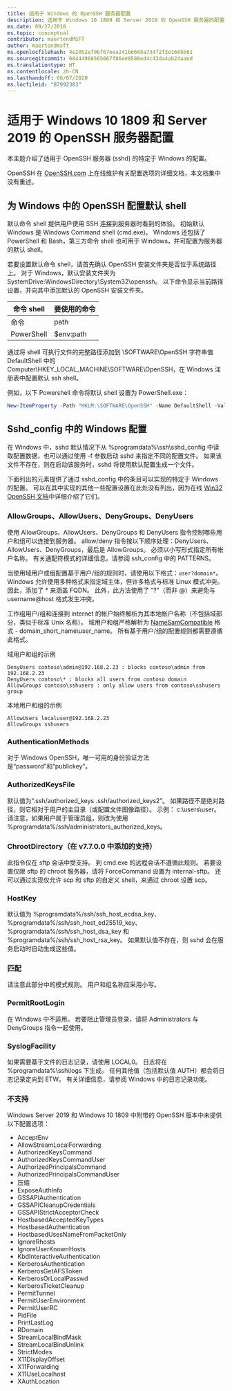 ```yaml
---
title: 适用于 Windows 的 OpenSSH 服务器配置
description: 适用于 Windows 10 1809 和 Server 2019 的 OpenSSH 服务器的配置信息。
ms.date: 09/27/2018
ms.topic: conceptual
contributor: maertendMSFT
author: maertendmsft
ms.openlocfilehash: 4e2052ef9bf67eea241b6668a734f2f3e166bb61
ms.sourcegitcommit: 68444968565667f86ee0586ed4c43da4ab24aaed
ms.translationtype: HT
ms.contentlocale: zh-CN
ms.lasthandoff: 08/07/2020
ms.locfileid: "87992383"
---
```

# <a name="openssh-server-configuration-for-windows-10-1809-and-server-2019"></a>适用于 Windows 10 1809 和 Server 2019 的 OpenSSH 服务器配置

本主题介绍了适用于 OpenSSH 服务器 (sshd) 的特定于 Windows 的配置。

OpenSSH 在 [OpenSSH.com](https://www.openssh.com/manual.html) 上在线维护有关配置选项的详细文档，本文档集中没有重述。

## <a name="configuring-the-default-shell-for-openssh-in-windows"></a>为 Windows 中的 OpenSSH 配置默认 shell

默认命令 shell 提供用户使用 SSH 连接到服务器时看到的体验。
初始默认 Windows 是 Windows Command shell (cmd.exe)。
Windows 还包括了 PowerShell 和 Bash，第三方命令 shell 也可用于 Windows，并可配置为服务器的默认 shell。

若要设置默认命令 shell，请首先确认 OpenSSH 安装文件夹是否位于系统路径上。
对于 Windows，默认安装文件夹为 SystemDrive:WindowsDirectory\System32\openssh。
以下命令显示当前路径设置，并向其中添加默认的 OpenSSH 安装文件夹。

命令 shell | 要使用的命令
------------- | --------------
命令 | path
PowerShell | $env:path

通过将 shell 可执行文件的完整路径添加到 \SOFTWARE\OpenSSH 字符串值 DefaultShell 中的 Computer\HKEY_LOCAL_MACHINE\SOFTWARE\OpenSSH，在 Windows 注册表中配置默认 ssh shell。

例如，以下 Powershell 命令将默认 shell 设置为 PowerShell.exe：

```powershell
New-ItemProperty -Path "HKLM:\SOFTWARE\OpenSSH" -Name DefaultShell -Value "C:\Windows\System32\WindowsPowerShell\v1.0\powershell.exe" -PropertyType String -Force
```

## <a name="windows-configurations-in-sshd_config"></a>Sshd_config 中的 Windows 配置

在 Windows 中，sshd 默认情况下从 %programdata%\ssh\sshd_config 中读取配置数据，也可以通过使用 -f 参数启动 sshd 来指定不同的配置文件。
如果该文件不存在，则在启动该服务时，sshd 将使用默认配置生成一个文件。

下面列出的元素提供了通过 sshd_config 中的条目可以实现的特定于 Windows 的配置。
可以在其中实现的其他一些配置设置在此处没有列出，因为在线 [Win32 OpenSSH 文档](https://github.com/powershell/win32-openssh/wiki)中详细介绍了它们。


### <a name="allowgroups-allowusers-denygroups-denyusers"></a>AllowGroups、AllowUsers、DenyGroups、DenyUsers

使用 AllowGroups、AllowUsers、DenyGroups 和 DenyUsers 指令控制哪些用户和组可以连接到服务器。
allow/deny 指令按以下顺序处理：DenyUsers、AllowUsers、DenyGroups，最后是 AllowGroups。
必须以小写形式指定所有帐户名称。
有关通配符模式的详细信息，请参阅 ssh_config 中的 PATTERNS。

当使用域用户或组配置基于用户/组的规则时，请使用以下格式：``` user?domain* ```。
Windows 允许使用多种格式来指定域主体，但许多格式与标准 Linux 模式冲突。
因此，添加了 * 来涵盖 FQDN。
此外，此方法使用了 "?"（而非 @）来避免与 username@host 格式发生冲突。

工作组用户/组和连接到 internet 的帐户始终解析为其本地帐户名称（不包括域部分，类似于标准 Unix 名称）。
域用户和组严格解析为 [NameSamCompatible](/windows/desktop/api/secext/ne-secext-extended_name_format) 格式 - domain_short_name\user_name。
所有基于用户/组的配置规则都需要遵循此格式。

域用户和组的示例

```
DenyUsers contoso\admin@192.168.2.23 : blocks contoso\admin from 192.168.2.23
DenyUsers contoso\* : blocks all users from contoso domain
AllowGroups contoso\sshusers : only allow users from contoso\sshusers group
```

本地用户和组的示例

```
AllowUsers localuser@192.168.2.23
AllowGroups sshusers
```

### <a name="authenticationmethods"></a>AuthenticationMethods

对于 Windows OpenSSH，唯一可用的身份验证方法是“password”和“publickey”。

### <a name="authorizedkeysfile"></a>AuthorizedKeysFile

默认值为“.ssh/authorized_keys .ssh/authorized_keys2”。 如果路径不是绝对路径，则它相对于用户的主目录（或配置文件图像路径）。 示例： c:\users\user。 请注意，如果用户属于管理员组，则改为使用 %programdata%/ssh/administrators_authorized_keys。

### <a name="chrootdirectory-support-added-in-v7700"></a>ChrootDirectory（在 v7.7.0.0 中添加的支持）

此指令仅在 sftp 会话中受支持。 到 cmd.exe 的远程会话不遵循此规则。 若要设置仅限 sftp 的 chroot 服务器，请将 ForceCommand 设置为 internal-sftp。 还可以通过实现仅允许 scp 和 sftp 的自定义 shell，来通过 chroot 设置 scp。

### <a name="hostkey"></a>HostKey

默认值为 %programdata%/ssh/ssh_host_ecdsa_key、%programdata%/ssh/ssh_host_ed25519_key、%programdata%/ssh/ssh_host_dsa_key 和 %programdata%/ssh/ssh_host_rsa_key。 如果默认值不存在，则 sshd 会在服务启动时自动生成这些值。

### <a name="match"></a>匹配

请注意此部分中的模式规则。 用户和组名称应采用小写。

### <a name="permitrootlogin"></a>PermitRootLogin

在 Windows 中不适用。 若要阻止管理员登录，请将 Administrators 与 DenyGroups 指令一起使用。

### <a name="syslogfacility"></a>SyslogFacility

如果需要基于文件的日志记录，请使用 LOCAL0。 日志将在 %programdata%\ssh\logs 下生成。
任何其他值（包括默认值 AUTH）都会将日志记录定向到 ETW。 有关详细信息，请参阅 Windows 中的日志记录功能。

### <a name="not-supported"></a>不支持

Windows Server 2019 和 Windows 10 1809 中附带的 OpenSSH 版本中未提供以下配置选项：

* AcceptEnv
* AllowStreamLocalForwarding
* AuthorizedKeysCommand
* AuthorizedKeysCommandUser
* AuthorizedPrincipalsCommand
* AuthorizedPrincipalsCommandUser
* 压缩
* ExposeAuthInfo
* GSSAPIAuthentication
* GSSAPICleanupCredentials
* GSSAPIStrictAcceptorCheck
* HostbasedAcceptedKeyTypes
* HostbasedAuthentication
* HostbasedUsesNameFromPacketOnly
* IgnoreRhosts
* IgnoreUserKnownHosts
* KbdInteractiveAuthentication
* KerberosAuthentication
* KerberosGetAFSToken
* KerberosOrLocalPasswd
* KerberosTicketCleanup
* PermitTunnel
* PermitUserEnvironment
* PermitUserRC
* PidFile
* PrintLastLog
* RDomain
* StreamLocalBindMask
* StreamLocalBindUnlink
* StrictModes
* X11DisplayOffset
* X11Forwarding
* X11UseLocalhost
* XAuthLocation